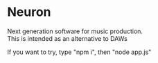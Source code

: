 # Neuron  
Next generation software for music production.  
This is intended as an alternative to DAWs  
   
If you want to try, type "npm i", then "node app.js"
